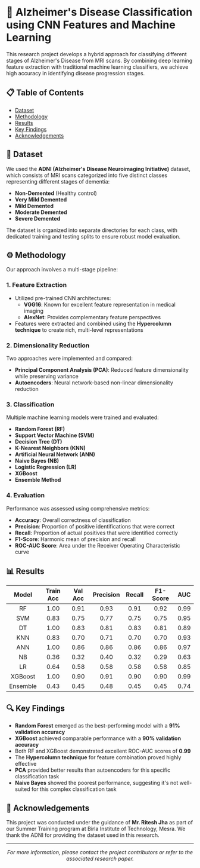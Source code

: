 # 🧠 Alzheimer's Disease Classification using CNN Features and Machine Learning

This research project develops a hybrid approach for classifying different stages of Alzheimer's Disease from MRI scans. By combining deep learning feature extraction with traditional machine learning classifiers, we achieve high accuracy in identifying disease progression stages.

## 📋 Table of Contents
- [Dataset](#-dataset)
- [Methodology](#️-methodology)
- [Results](#-results)
- [Key Findings](#-key-findings)
- [Acknowledgements](#-acknowledgements)

## 📁 Dataset

We used the **ADNI (Alzheimer's Disease Neuroimaging Initiative)** dataset, which consists of MRI scans categorized into five distinct classes representing different stages of dementia:

- **Non-Demented** (Healthy control)
- **Very Mild Demented**
- **Mild Demented**
- **Moderate Demented**
- **Severe Demented**

The dataset is organized into separate directories for each class, with dedicated training and testing splits to ensure robust model evaluation.

## ⚙️ Methodology

Our approach involves a multi-stage pipeline:

### 1. Feature Extraction
- Utilized pre-trained CNN architectures:
  - **VGG16**: Known for excellent feature representation in medical imaging
  - **AlexNet**: Provides complementary feature perspectives
- Features were extracted and combined using the **Hypercolumn technique** to create rich, multi-level representations

### 2. Dimensionality Reduction
Two approaches were implemented and compared:
- **Principal Component Analysis (PCA)**: Reduced feature dimensionality while preserving variance
- **Autoencoders**: Neural network-based non-linear dimensionality reduction

### 3. Classification
Multiple machine learning models were trained and evaluated:
- **Random Forest (RF)**
- **Support Vector Machine (SVM)**
- **Decision Tree (DT)**
- **K-Nearest Neighbors (KNN)**
- **Artificial Neural Network (ANN)**
- **Naive Bayes (NB)**
- **Logistic Regression (LR)**
- **XGBoost**
- **Ensemble Method**

### 4. Evaluation
Performance was assessed using comprehensive metrics:
- **Accuracy**: Overall correctness of classification
- **Precision**: Proportion of positive identifications that were correct
- **Recall**: Proportion of actual positives that were identified correctly
- **F1-Score**: Harmonic mean of precision and recall
- **ROC-AUC Score**: Area under the Receiver Operating Characteristic curve

## 📊 Results

| Model     | Train Acc | Val Acc | Precision | Recall | F1-Score | AUC    |
|:---------:|:---------:|:-------:|:---------:|:------:|:--------:|:------:|
| RF        | 1.00      | 0.91    | 0.93      | 0.91   | 0.92     | 0.99   |
| SVM       | 0.83      | 0.75    | 0.77      | 0.75   | 0.75     | 0.95   |
| DT        | 1.00      | 0.83    | 0.81      | 0.83   | 0.81     | 0.89   |
| KNN       | 0.83      | 0.70    | 0.71      | 0.70   | 0.70     | 0.93   |
| ANN       | 1.00      | 0.86    | 0.86      | 0.86   | 0.86     | 0.97   |
| NB        | 0.36      | 0.32    | 0.40      | 0.32   | 0.29     | 0.63   |
| LR        | 0.64      | 0.58    | 0.58      | 0.58   | 0.58     | 0.85   |
| XGBoost   | 1.00      | 0.90    | 0.91      | 0.90   | 0.90     | 0.99   |
| Ensemble  | 0.43      | 0.45    | 0.48      | 0.45   | 0.45     | 0.74   |

## 🔍 Key Findings

- **Random Forest** emerged as the best-performing model with a **91% validation accuracy**
- **XGBoost** achieved comparable performance with a **90% validation accuracy**
- Both RF and XGBoost demonstrated excellent ROC-AUC scores of **0.99**
- The **Hypercolumn technique** for feature combination proved highly effective
- **PCA** provided better results than autoencoders for this specific classification task
- **Naive Bayes** showed the poorest performance, suggesting it's not well-suited for this complex classification task



## 🙏 Acknowledgements

This project was conducted under the guidance of **Mr. Ritesh Jha** as part of our Summer Training program at Birla Institute of Technology, Mesra. We thank the ADNI for providing the dataset used in this research.

---

<p align="center">
  <i>For more information, please contact the project contributors or refer to the associated research paper.</i>
</p>